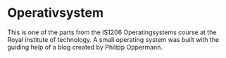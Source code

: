 # Operativsystem

This is one of the parts from the IS1206 Operatingsystems course at the Royal institute of technology. A small operating system was built with the guiding help of a blog created by Philipp Oppermann. 
